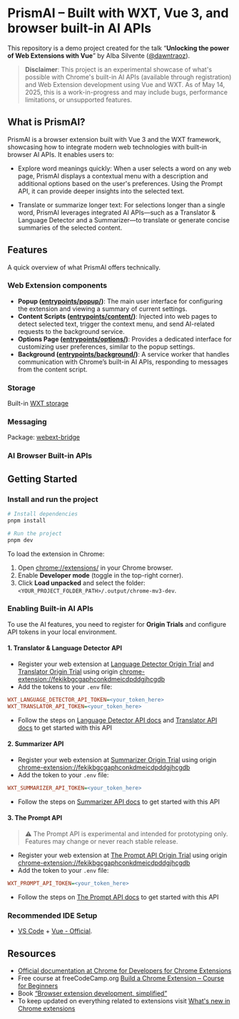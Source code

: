 # PrismAI – Built with WXT, Vue 3, and browser built-in AI APIs

This repository is a demo project created for the talk “**Unlocking the power of Web Extensions with Vue**” by Alba Silvente ([@dawntraoz](https://links.dawntraoz.com/)).

> **Disclaimer**: This project is an experimental showcase of what's possible with Chrome's built-in AI APIs (available through registration) and Web Extension development using Vue and WXT. As of May 14, 2025, this is a work-in-progress and may include bugs, performance limitations, or unsupported features.

## What is PrismAI?

PrismAI is a browser extension built with Vue 3 and the WXT framework, showcasing how to integrate modern web technologies with built-in browser AI APIs. It enables users to:

- Explore word meanings quickly: When a user selects a word on any web page, PrismAI displays a contextual menu with a description and additional options based on the user's preferences. Using the Prompt API, it can provide deeper insights into the selected text.

- Translate or summarize longer text: For selections longer than a single word, PrismAI leverages integrated AI APIs—such as a Translator & Language Detector and a Summarizer—to translate or generate concise summaries of the selected content.

<!-- GIF functionality showcase -->

## Features

A quick overview of what PrismAI offers technically.

### Web Extension components

- **Popup ([entrypoints/popup/](entrypoints/popup/))**: The main user interface for configuring the extension and viewing a summary of current settings.
- **Content Scripts ([entrypoints/content/](entrypoints/content/))**: Injected into web pages to detect selected text, trigger the context menu, and send AI-related requests to the background service.
- **Options Page ([entrypoints/options/](entrypoints/options/))**: Provides a dedicated interface for customizing user preferences, similar to the popup settings.
- **Background ([entrypoints/background/](entrypoints/background/))**: A service worker that handles communication with Chrome’s built-in AI APIs, responding to messages from the content script.

### Storage

Built-in [WXT storage](https://wxt.dev/storage.html)

### Messaging

Package: [webext-bridge](https://www.npmjs.com/package/webext-bridge)

### AI Browser Built-in APIs

<!-- Some explanation for what and how they were use in the project -->

## Getting Started

### Install and run the project

```sh
# Install dependencies
pnpm install

# Run the project
pnpm dev
```

To load the extension in Chrome:

1. Open [chrome://extensions/](chrome://extensions/) in your Chrome browser.
2. Enable **Developer mode** (toggle in the top-right corner).
3. Click **Load unpacked** and select the folder: `<YOUR_PROJECT_FOLDER_PATH>/.output/chrome-mv3-dev`.

### Enabling Built-in AI APIs

To use the AI features, you need to register for **Origin Trials** and configure API tokens in your local environment.

#### 1. Translator & Language Detector API

- Register your web extension at [Language Detector Origin Trial](https://developer.chrome.com/origintrials/#/view_trial/662592095176884225) and [Translator Origin Trial](https://developer.chrome.com/origintrials/#/view_trial/4445615782168100865) using origin [chrome-extension://fekikbgcgaphconkdmeicdpddgjhcgdb](chrome-extension://fekikbgcgaphconkdmeicdpddgjhcgdb)
- Add the tokens to your `.env` file:

```ini
WXT_LANGUAGE_DETECTOR_API_TOKEN=<your_token_here>
WXT_TRANSLATOR_API_TOKEN=<your_token_here>
```

- Follow the steps on [Language Detector API docs](https://developer.chrome.com/docs/ai/language-detection) and [Translator API docs](https://developer.chrome.com/docs/ai/translator-api) to get started with this API

#### 2. Summarizer API

- Register your web extension at [Summarizer Origin Trial](https://developer.chrome.com/origintrials/#/view_trial/1923599990840623105) using origin [chrome-extension://fekikbgcgaphconkdmeicdpddgjhcgdb](chrome-extension://fekikbgcgaphconkdmeicdpddgjhcgdb)
- Add the token to your `.env` file:

```ini
WXT_SUMMARIZER_API_TOKEN=<your_token_here>
```

- Follow the steps on [Summarizer API docs](https://developer.chrome.com/docs/ai/summarizer-api) to get started with this API

#### 3. The Prompt API

> ⚠️ The Prompt API is experimental and intended for prototyping only. Features may change or never reach stable release.

- Register your web extension at [The Prompt API Origin Trial](https://developer.chrome.com/origintrials/#/view_trial/320318523496726529) using origin [chrome-extension://fekikbgcgaphconkdmeicdpddgjhcgdb](chrome-extension://fekikbgcgaphconkdmeicdpddgjhcgdb)
- Add the token to your `.env` file:

```ini
WXT_PROMPT_API_TOKEN=<your_token_here>
```

- Follow the steps on [The Prompt API docs](https://developer.chrome.com/docs/extensions/ai/prompt-api) to get started with this API

### Recommended IDE Setup

- [VS Code](https://code.visualstudio.com/) + [Vue - Official](https://marketplace.visualstudio.com/items?itemName=Vue.volar).

## Resources

- [Official documentation at Chrome for Developers for Chrome Extensions](https://developer.chrome.com/docs/extensions/get-started)
- Free course at freeCodeCamp.org [Build a Chrome Extension – Course for Beginners](https://www.youtube.com/watch?v=0n809nd4Zu4)
- Book [“Browser extension development, simplified”](https://serversideup.net/building-multi-platform-browser-extensions/)
- To keep updated on everything related to extensions visit [What's new in Chrome extensions](https://developer.chrome.com/docs/extensions/whats-new)
